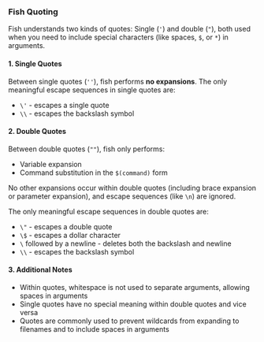 ### Fish Quoting

Fish understands two kinds of quotes: Single (`'`) and double (`"`), both used when you need to include special characters (like spaces, `$`, or `*`) in arguments.

#### 1. Single Quotes

Between single quotes (`''`), fish performs **no expansions**. The only meaningful escape sequences in single quotes are:

- `\'` - escapes a single quote
- `\\` - escapes the backslash symbol

#### 2. Double Quotes

Between double quotes (`""`), fish only performs:

- Variable expansion
- Command substitution in the `$(command)` form

No other expansions occur within double quotes (including brace expansion or parameter expansion), and escape sequences (like `\n`) are ignored.

The only meaningful escape sequences in double quotes are:

- `\"` - escapes a double quote
- `\$` - escapes a dollar character
- `\` followed by a newline - deletes both the backslash and newline
- `\\` - escapes the backslash symbol

#### 3. Additional Notes

- Within quotes, whitespace is not used to separate arguments, allowing spaces in arguments
- Single quotes have no special meaning within double quotes and vice versa
- Quotes are commonly used to prevent wildcards from expanding to filenames and to include spaces in arguments